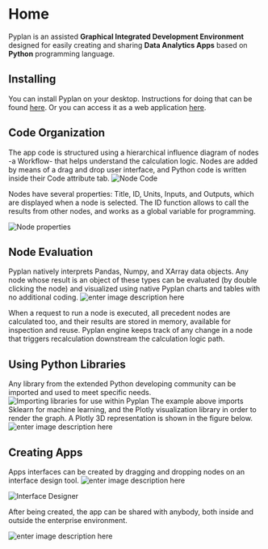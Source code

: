 # **Home**
Pyplan is an assisted  **Graphical Integrated Development Environment** designed for easily creating and sharing **Data Analytics Apps** based on  **Python** programming language.

## **Installing**
You can install Pyplan on your desktop. Instructions for doing that can be found [here](http://pyplan.org).
Or you can access it as a web application [here](https://my.pyplan.com/).

## **Code Organization**
The app code is structured using a hierarchical influence diagram of nodes -a Workflow- that helps understand the calculation logic. Nodes are added by means of a drag and drop user interface, and Python code is written inside their Code attribute tab. 
![Node Code](http://img.pyplan.org/index_node_code.png)

Nodes have several properties: Title, ID, Units, Inputs, and Outputs, which are displayed when a node is selected. The ID function allows to call the results from other nodes, and works as a global variable for programming.

![Node properties](http://img.pyplan.org/index_node_properties1.png)


## **Node Evaluation**
Pyplan natively interprets Pandas, Numpy, and XArray data objects. Any node whose result is an object of these types can be evaluated (by double clicking the node) and visualized using native Pyplan charts and tables with no additional coding.
![enter image description here](http://img.pyplan.org/Hom_nodeeval.png)

When a request to run a node is executed, all precedent nodes are calculated too, and their results are stored in memory, available for inspection and reuse. Pyplan engine keeps track of any change in a node that triggers recalculation downstream the calculation logic path.

## **Using Python Libraries**
Any library from the extended Python developing community can be imported and used to meet specific needs.
![Importing libraries for use within Pyplan](http://img.pyplan.org/index_import_lib.png)
The example above imports Sklearn for machine learning, and the Plotly visualization library in order to render the graph. A Plotly 3D representation is shown in the figure below.
![enter image description here](http://img.pyplan.org/index_plotly_graph.png)

## **Creating Apps**
Apps interfaces can be created by dragging and dropping nodes on an interface design tool.
![enter image description here](http://img.pyplan.org/Hom_creatif.png)

![Interface Designer](http://img.pyplan.org/Hom_interface.png)

After being created, the app can be shared with anybody, both inside and outside the enterprise environment.

![enter image description here](http://img.pyplan.org/index_share_app_ext.png)





<!--stackedit_data:
eyJoaXN0b3J5IjpbMTg2NTc2OTU4NSwxNjYzNDI4MTU4LC03Mj
Q1MDE5MjMsMjE0NDM0Nzk4NCwtNjM5MjMyMDY2LC0zNjM0NTYy
MzEsNjYxOTI5NjIwLC0xMTQyNjM2NTg3LC01MTM4MjUxMDMsLT
E5OTc0MzUwODMsLTIwMzUzMzk5NDIsLTYwNzExMTI5NywtMTkw
Mzc5OTA3OSwtMTE1MTAwNDk4MiwtMTY0NDM1NjE1NywxNzY4OT
UxNDcsMTk1NzcwMDU0NCwtNDc0NzI0MTExLDEzNzA0NzM1MTMs
MjAzMjI3NjEwMV19
-->